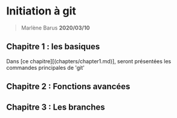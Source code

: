 # Initiation à git

> Marlène Barus
> **2020/03/10**

## Chapitre 1 : les basiques

Dans [ce chapitre][(chapters/chapter1.md)], seront présentées les commandes principales de 'git'

## Chapitre 2 : Fonctions avancées

## Chapitre 3 : Les branches
